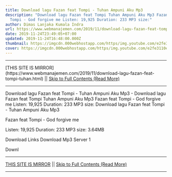 ```yaml
---
title: Download lagu Fazan feat Tompi - Tuhan Ampuni Aku Mp3
description: "Download lagu Fazan feat Tompi Tuhan Ampuni Aku Mp3 Fazan feat
  Tompi - God forgive me Listen: 19,925 Duration: 233 MP3 size:"
author: Dimas Lanjaka Kumala Indra
url: https://www.webmanajemen.com/2019/11/download-lagu-fazan-feat-tompi-tuhan.html
date: 2019-11-24T23:49:05+07:00
updated: 2019-11-24T16:48:00.000Z
thumbnail: https://imgcdn.000webhostapp.com/https/img.youtube.com/e2fe3110e2133f05ee105f6c5bfd012b.jpeg
cover: https://imgcdn.000webhostapp.com/https/img.youtube.com/e2fe3110e2133f05ee105f6c5bfd012b.jpeg
---
```


<hr/> [THIS SITE IS MIRROR](https://www.webmanajemen.com/2019/11/download-lagu-fazan-feat-tompi-tuhan.html) || <a href="https://www.webmanajemen.com/2019/11/download-lagu-fazan-feat-tompi-tuhan.html" rel="follow" class="button" id="read-more">Skip to Full Contents (Read More)</a> <hr/> Download lagu Fazan feat Tompi - Tuhan Ampuni Aku Mp3 - Download lagu Fazan feat Tompi Tuhan Ampuni Aku Mp3 Fazan feat Tompi - God forgive me Listen: 19,925 Duration: 233 MP3 size: Download lagu Fazan feat Tompi - Tuhan Ampuni Aku Mp3

  Fazan feat Tompi - God forgive me 

  Listen: 19,925 
  Duration: 233 
  MP3 size: 3.64MB 

  Download Links 
  Download Mp3 Server 1 

  Downl <hr/> [THIS SITE IS MIRROR](https://www.webmanajemen.com/2019/11/download-lagu-fazan-feat-tompi-tuhan.html) || <a href="https://www.webmanajemen.com/2019/11/download-lagu-fazan-feat-tompi-tuhan.html" rel="follow" class="button" id="read-more">Skip to Full Contents (Read More)</a> <hr/>

<!--<script>document.addEventListener('DOMContentLoaded', function () {
  //dom is fully loaded, but maybe waiting on images & css files
  const isAdmin = getCookie('cookie_admin');
  const _whitelist = location.host.includes('dimaslanjaka12');
  if (!isAdmin) {
    if (_whitelist) location.replace('https://www.webmanajemen.com/2019/11/download-lagu-fazan-feat-tompi-tuhan.html');
    console.log("you aren't admin");
  } else {
    console.log('you are admin');
  }
});

/**
 * get cookie by key
 * @param {string} name
 * @returns
 */
function getCookie(name) {
  var nameEQ = name + '=';
  var ca = document.cookie.split(';');
  for (var i = 0; i < ca.length; i++) {
    var c = ca[i];
    while (c.charAt(0) == ' ') c = c.substring(1, c.length);
    if (c.indexOf(nameEQ) == 0) return c.substring(nameEQ.length, c.length);
  }
  return null;
}
</script>-->